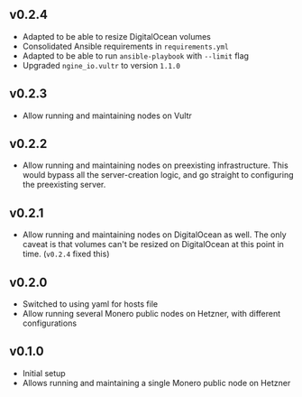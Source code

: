 ## v0.2.4

- Adapted to be able to resize DigitalOcean volumes
- Consolidated Ansible requirements in `requirements.yml`
- Adapted to be able to run `ansible-playbook` with `--limit` flag
- Upgraded `ngine_io.vultr` to version `1.1.0`

## v0.2.3

- Allow running and maintaining nodes on Vultr

## v0.2.2

- Allow running and maintaining nodes on preexisting infrastructure. This
would bypass all the server-creation logic, and go straight to configuring
the preexisting server.

## v0.2.1

- Allow running and maintaining nodes on DigitalOcean as well. The only caveat is
that volumes can't be resized on DigitalOcean at this point in time. (`v0.2.4` fixed this)

## v0.2.0

- Switched to using yaml for hosts file
- Allow running several Monero public nodes on Hetzner, with different configurations

## v0.1.0

- Initial setup
- Allows running and maintaining a single Monero public node on Hetzner

